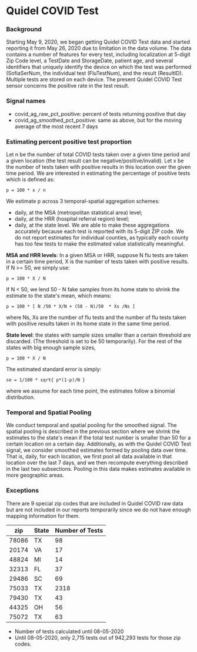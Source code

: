# Quidel COVID Test

### Background
Starting May 9, 2020, we began getting Quidel COVID Test data and started reporting it from May 26, 2020 due to limitation in the data volume. The data contains a number of features for every test, including localization at 5-digit Zip Code level, a TestDate and StorageDate, patient age, and several identifiers that uniquely identify the device on which the test was performed (SofiaSerNum, the individual test (FluTestNum), and the result (ResultID). Multiple tests are stored on each device. The present Quidel COVID Test sensor concerns the positive rate in the test result.

### Signal names
- covid_ag_raw_pct_positive: percent of tests returning positive that day
- covid_ag_smoothed_pct_positive: same as above, but for the moving average of the most recent 7 days

### Estimating percent positive test proportion
Let n be the number of total COVID tests taken over a given time period and a given location (the test result can be negative/positive/invalid). Let x be the number of tests taken with positive results in this location over the given time period. We are interested in estimating the percentage of positive tests which is defined as:
```
p = 100 * x / n 
```
We estimate p across 3 temporal-spatial aggregation schemes:
- daily, at the MSA (metropolitan statistical area) level;
- daily, at the HRR (hospital referral region) level;
- daily, at the state level.
We are able to make these aggregations accurately because each test is reported with its 5-digit ZIP code. We do not report estimates for individual counties, as typically each county has too few tests to make the estimated value statistically meaningful.

**MSA and HRR levels**: In a given MSA or HRR, suppose N flu tests are taken in a certain time period, X is the number of tests taken with positive results. If N >= 50, we simply use:
```
p = 100 * X / N 
```
If N < 50, we lend 50 - N  fake samples from its home state to shrink the estimate to the state's mean, which means:
```
p = 100 * [ N /50 * X/N + (50 - N)/50  * Xs /Ns ] 
```
where Ns, Xs are the number of flu tests and the number of flu tests taken with positive results taken in its home state in the same time period.

**State level**:  the states with sample sizes smaller than a certain threshold are discarded. (The threshold is set to be 50 temporarily). For the rest of the states with big enough sample sizes,
```
p = 100 * X / N
```

The estimated standard error is simply:
```
se = 1/100 * sqrt{ p*(1-p)/N } 
```
where we assume for each time point, the estimates follow a binomial distribution.


### Temporal and Spatial Pooling
We conduct temporal and spatial pooling for the smoothed signal. The spatial pooling is described in the previous section where we shrink the estimates to the state's mean if the total test number is smaller than 50 for a certain location on a certain day. Additionally, as with the Quidel COVID Test signal, we consider smoothed estimates formed by pooling data over time. That is, daily, for each location, we first pool all data available in that location over the last 7 days, and we then recompute everything described in the last two subsections. Pooling in this data makes estimates available in more geographic areas.

### Exceptions
There are 9 special zip codes that are included in Quidel COVID raw data but are not included in our reports temporarily since we do not have enough mapping information for them. 

|zip       |State| Number of Tests|
|---|-------|------|
|78086    |TX|98|
|20174    | VA|17|
|48824    |MI|14|
|32313     |FL|37|
|29486    |SC|69|
|75033    |TX|2318|
|79430    |TX|43|
|44325 |OH|56|
|75072    |TX|63|

* Number of tests calculated until 08-05-2020
* Until 08-05-2020, only 2,715 tests out of 942,293 tests for those zip codes. 
